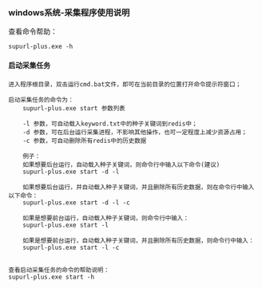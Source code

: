 ### windows系统-采集程序使用说明

查看命令帮助：

    supurl-plus.exe -h 
    

#### 启动采集任务

    进入程序根目录，双击运行cmd.bat文件，即可在当前目录的位置打开命令提示符窗口；
    
    启动采集任务的命令为：
        supurl-plus.exe start 参数列表
        
        -l 参数，可自动载入keyword.txt中的种子关键词到redis中；
        -d 参数，可在后台运行采集进程，不影响其他操作，也可一定程度上减少资源占用；
        -c 参数，可自动删除所有redis中的历史数据
        
        例子：
        如果想要后台运行，自动载入种子关键词，则命令行中输入以下命令(建议)
        supurl-plus.exe start -d -l 
        
        如果想要后台运行，并自动载入种子关键词，并且删除所有历史数据，则在命令行中输入以下命令：
        supurl-plus.exe start -d -l -c
        
        如果是想要前台运行，自动载入种子关键词，则命令行中输入：
        supurl-plus.exe start -l 
        
        如果是想要前台运行，自动载入种子关键词，并且删除所有历史数据，则命令行中输入：
        supurl-plus.exe start -l -c

   
    查看启动采集任务的命令的帮助说明：
    supurl-plus.exe start -h
        
    